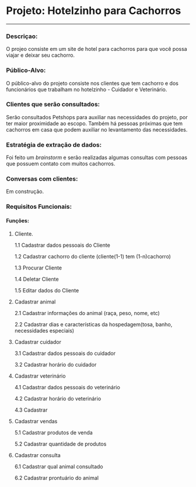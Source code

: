 # Projeto:  Hotelzinho para Cachorros

---

### **Descriçao:** 
 O projeo consiste em um site de hotel para cachorros para que você possa viajar e deixar seu cachorro. 

### **Público-Alvo**:
O público-alvo do projeto consiste nos clientes que tem cachorro e dos funcionários que trabalham no hotelzinho - Cuidador e Veterinário.

### **Clientes que serão consultados**:
Serão consultados Petshops para auxiliar nas necessidades do projeto, por ter maior proximidade ao escopo. Também há pessoas próximas que tem cachorros em casa que podem auxiliar no levantamento das necessidades.

### **Estratégia de extração de dados**:
 Foi feito um *brainstorm*  e serão realizadas algumas consultas com pessoas que possuem contato com muitos cachorros.

### **Conversas com  clientes**:
 Em construção.

### **Requisitos Funcionais**:
#### Funções:
 1. Cliente.

    1.1 Cadastrar dados pessoais do Cliente

    1.2 Cadastrar cachorro do cliente (cliente(1-1) tem (1-n)cachorro)

    1.3 Procurar Cliente

    1.4 Deletar Cliente
    
    1.5 Editar dados do Cliente

2. Cadastrar animal

    2.1 Cadastrar informações do animal (raça, peso, nome, etc)

    2.2 Cadastrar dias e características da hospedagem(tosa, banho, necessidades especiais)

3. Cadastrar cuidador

    3.1 Cadastrar dados pessoais do cuidador

    3.2 Cadastrar horário do cuidador

4. Cadastrar veterinário

    4.1 Cadastrar dados pessoais do veterinário
    
    4.2 Cadastrar horário do veterinário

    4.3 Cadastrar 

5. Cadastrar vendas

    5.1 Cadastrar produtos de venda

    5.2 Cadastrar quantidade de produtos

6. Cadastrar consulta

    6.1 Cadastrar qual animal consultado

    6.2 Cadastrar prontuário do animal
